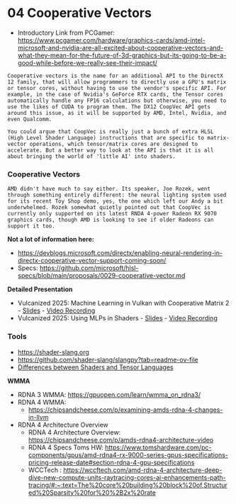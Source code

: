 # 04 Cooperative Vectors


- Introductory Link from PCGamer: https://www.pcgamer.com/hardware/graphics-cards/amd-intel-microsoft-and-nvidia-are-all-excited-about-cooperative-vectors-and-what-they-mean-for-the-future-of-3d-graphics-but-its-going-to-be-a-good-while-before-we-really-see-their-impact/
 
```
Cooperative vectors is the name for an additional API to the DirectX 12 family, that will allow programmers to directly use a GPU's matrix or tensor cores, without having to use the vendor's specific API. For example, in the case of Nvidia's GeForce RTX cards, the Tensor cores automatically handle any FP16 calculations but otherwise, you need to use the likes of CUDA to program them. The DX12 CoopVec API gets around this issue, as it will be supported by AMD, Intel, Nvidia, and even Qualcomm.
 
You could argue that CoopVec is really just a bunch of extra HLSL (High Level Shader Language) instructions that are specific to matrix-vector operations, which tensor/matrix cores are designed to accelerate. But a better way to look at the API is that it is all about bringing the world of 'little AI' into shaders.
```
 
### Cooperative Vectors
 
```
AMD didn't have much to say either. Its speaker, Joe Rozek, went through something entirely different: the neural lighting system used for its recent Toy Shop demo, yes, the one which left our Andy a bit underwhelmed. Rozek somewhat quietly pointed out that CoopVec is currently only supported on its latest RNDA 4-power Radeon RX 9070 graphics cards, though AMD is looking to see if older Radeons can support it too.
```
 
**Not a lot of information here:**
- https://devblogs.microsoft.com/directx/enabling-neural-rendering-in-directx-cooperative-vector-support-coming-soon/
- Specs: https://github.com/microsoft/hlsl-specs/blob/main/proposals/0029-cooperative-vector.md
 
**Detailed Presentation**
- Vulcanized 2025: Machine Learning in Vulkan with Cooperative Matrix 2
                - [Slides](https://www.vulkan.org/user/pages/09.events/vulkanised-2025/T47-Jeff-Bolz-NVIDIA.pdf)
                - [Video Recording](https://youtu.be/gG-rxpeLGA8)
- Vulcanized 2025: Using MLPs in Shaders
                - [Slides](https://www.vulkan.org/user/pages/09.events/vulkanised-2025/T48-Jeff-Bolz-NVIDIA.pdf)
                - [Video Recording](https://youtu.be/fF2HfxkpSog)
 
 
### Tools
- https://shader-slang.org
- https://github.com/shader-slang/slangpy?tab=readme-ov-file
- [Differences between Shaders and Tensor Languages](https://developer.nvidia.com/blog/differentiable-slang-a-shading-language-for-renderers-that-learn/)
 
 
**WMMA**
 
- RDNA 3 WMMA: https://gpuopen.com/learn/wmma_on_rdna3/
- RDNA 4 WMMA:
    - https://chipsandcheese.com/p/examining-amds-rdna-4-changes-in-llvm
- RDNA 4 Architecture Overview
	- RDNA 4 Architecture Overview: https://chipsandcheese.com/p/amds-rdna4-architecture-video
  - RDNA 4 Specs Toms HW: https://www.tomshardware.com/pc-components/gpus/amd-rdna4-rx-9000-series-gpus-specifications-pricing-release-date#section-rdna-4-gpu-specifications
  - WCCTech : https://wccftech.com/amd-rdna-4-architecture-deep-dive-new-compute-units-raytracing-cores-ai-enhancements-path-tracing/#:~:text=The%20core%20building%20block%20of,Structured%20Sparsity%20for%20%2B2x%20rate